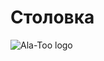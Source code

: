# Столовка
![Ala-Too logo](https://upload.wikimedia.org/wikipedia/en/0/07/Ala-Too_International_University_Seal.png)
